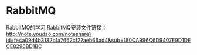 # RabbitMQ
RabbitMQ的学习
RabbitMQ安装文件链接：http://note.youdao.com/noteshare?id=fe4a09d4b3132b1a7652cf27aeb66ad4&sub=180CA996C6D9407E9D1DECE8296BD1BC

